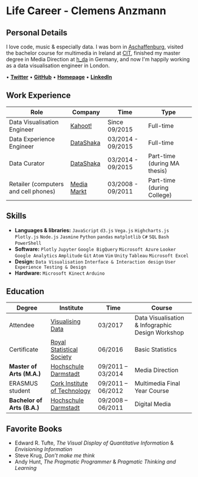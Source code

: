 # Life Career - Clemens Anzmann

## Personal Details
I love code, music & especially data. I was born in [Aschaffenburg](https://en.wikipedia.org/wiki/Aschaffenburg), visited the bachelor course for multimedia in Ireland at [CIT](http://www.cit.ie/), finished my master degree in Media Direction at [h_da](https://www.h-da.de/) in Germany, and now I'm happily working as a data visualisation engineer in London.

• [__Twitter__](https://twitter.com/clemens_anzmann) • [__GitHub__](https://github.com/ckanz) • [__Homepage__](http://clemens-anzmann.com) • [__LinkedIn__](https://www.linkedin.com/in/clemens-anzmann-9135513b)

## Work Experience

Role | Company | Time | Type
---------------|---------------|----------------|----------------
Data Visualisation Engineer | [Kahoot!](https://getkahoot.com/) |Since 09/2015 | Full-time
Data Experience Engineer | [DataShaka](http://www.datashaka.com/) | 03/2014 - 09/2015 | Full-time
Data Curator | [DataShaka](http://www.datashaka.com/) | 03/2014 - 09/2015 | Part-time (during MA thesis)
Retailer (computers and cell phones) | [Media Markt](http://www.mediamarkt.com/) | 03/2008 - 09/2011 | Part-time (during College)

## Skills
- __Languages & libraries:__ `JavaScript` `d3.js` `Vega.js` `Highcharts.js` `Plotly.js` `Node.js` `Jasmine` `Python` `pandas` `matplotlib` `C#` `SQL` `Bash` `PowerShell`
- __Software:__ `Plotly` `Jupyter` `Google BigQuery` `Microsoft Azure` `Looker` `Google Analytics` `Amplitude` `Git` `Atom` `Vim` `Unity` `Tableau` `Microsoft Excel`
- __Design:__ `Data Visualisation` `Interface & Interaction design` `User Experience Testing & Design`
- __Hardware:__ `Microsoft Kinect` `Arduino`

## Education

Degree | Institute | Time | Course
---------------|---------------|----------------|----------------
Attendee | [Visualising Data](http://www.visualisingdata.com/) | 03/2017 | Data Visualisation & Infographic Design Workshop
Certificate | [Royal Statistical Society](https://www.rss.org.uk/) | 06/2016 | Basic Statistics
__Master of Arts (M.A.)__ | [Hochschule Darmstadt](https://www.h-da.de/) | 09/2011 – 03/2014 | Media Direction
ERASMUS student | [Cork Institute of Technology](http://www.cit.ie/) | 09/2011 – 06/2012 | Multimedia Final Year Course
__Bachelor of Arts (B.A.)__ | [Hochschule Darmstadt](https://www.h-da.de/) | 09/2008 – 06/2011 | Digital Media

## Favorite Books
- Edward R. Tufte, _The Visual Display of Quantitative Information_ & _Envisioning Information_
- Steve Krug, _Don’t make me think_
- Andy Hunt, _The Pragmatic Programmer_ & _Pragmatic Thinking and Learning_
